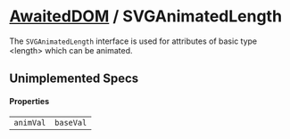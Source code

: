 # [AwaitedDOM](/docs/basic-interfaces/awaited-dom) <span>/</span> SVGAnimatedLength

<div class='overview'>The <code>SVGAnimatedLength</code> interface is used for attributes of basic type &lt;length&gt; which can be animated.</div>

## Unimplemented Specs

#### Properties

 |   |   | 
 | --- | --- | 
 | `animVal` | `baseVal` | 
